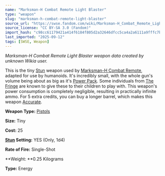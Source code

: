 ```yaml
---
name: "Marksman-H Combat Remote Light Blaster"
type: "weapon"
slug: "marksman-h-combat-remote-light-blaster"
source_url: "https://swse.fandom.com/wiki/Marksman-H_Combat_Remote_Light_Blaster"
source_license: "CC BY-SA 3.0 (Fandom)"
import_hash: "c98cc61179421a414f6184f805d2a32646dfcc5ca4a2a6111a9fffc7b2ba21a6"
last_imported: "2025-09-12"
tags: [SWSE, Weapon]
---
```

*Marksman-H Combat Remote Light Blaster weapon data created by unknown Wikia user.*

This is the tiny [Stun](https://swse.fandom.com/wiki/Stun) weapon used by [Marksman-H Combat Remote](https://swse.fandom.com/wiki/Marksman-H_Combat_Remote), adapted for use by humanoids. It's incredibly small, with the whole gun's volume being about as big as it's [Power Pack](https://swse.fandom.com/wiki/Power_Pack). Some individuals from [The Fringe](https://swse.fandom.com/wiki/The_Fringe) are known to give these to their children to play with. This weapon's power consumption is completely negligible, resulting in practically infinite ammo. For 5 extra credits, you can buy a longer barrel, which makes this weapon [Accurate](https://swse.fandom.com/wiki/Accurate).

**Weapon Type:** [Pistols](https://swse.fandom.com/wiki/Pistols)

**Size:** Tiny

**Cost:** 25

**[Stun](https://swse.fandom.com/wiki/Stun) Setting:** YES (Only, 1d4)

**Rate of Fire:** Single-Shot

**Weight: **0.25 Kilograms

**Type:** Energy